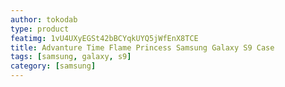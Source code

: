 ```yaml
---
author: tokodab
type: product
featimg: 1vU4UXyEGSt42bBCYqkUYQ5jWfEnX8TCE
title: Advanture Time Flame Princess Samsung Galaxy S9 Case
tags: [samsung, galaxy, s9]
category: [samsung]
---
```

